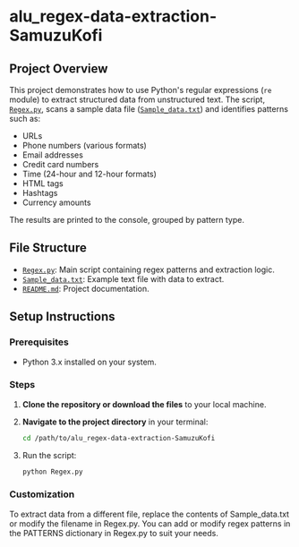 # alu_regex-data-extraction-SamuzuKofi

## Project Overview

This project demonstrates how to use Python's regular expressions (`re` module) to extract structured data from unstructured text. The script, [`Regex.py`](Regex.py), scans a sample data file ([`Sample_data.txt`](Sample_data.txt)) and identifies patterns such as:

- URLs
- Phone numbers (various formats)
- Email addresses
- Credit card numbers
- Time (24-hour and 12-hour formats)
- HTML tags
- Hashtags
- Currency amounts

The results are printed to the console, grouped by pattern type.

## File Structure

- [`Regex.py`](Regex.py): Main script containing regex patterns and extraction logic.
- [`Sample_data.txt`](Sample_data.txt): Example text file with data to extract.
- [`README.md`](README.md): Project documentation.

## Setup Instructions

### Prerequisites

- Python 3.x installed on your system.

### Steps

1. **Clone the repository or download the files** to your local machine.

2. **Navigate to the project directory** in your terminal:
   ```sh
   cd /path/to/alu_regex-data-extraction-SamuzuKofi
3. Run the script:
   ```sh
   python Regex.py

### Customization

To extract data from a different file, replace the contents of Sample_data.txt or modify the filename in Regex.py.
You can add or modify regex patterns in the PATTERNS dictionary in Regex.py to suit your needs.